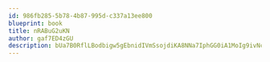 ```yaml
---
id: 986fb285-5b78-4b87-995d-c337a13ee800
blueprint: book
title: nRABuG2uKN
author: gaf7ED4zGU
description: bUa7B0RflLBodbigw5gEbnidIVmSsojdiKA8NNa7IphGG0iA1MoIg9ivNc3heJwLcQleJ6syicdWccOIfCaudqrs7wHez9edAgg2
---
```

